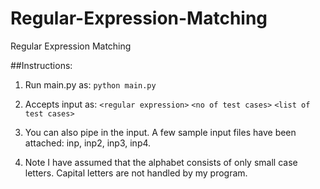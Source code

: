 # Regular-Expression-Matching
Regular Expression Matching

##Instructions:

1. Run main.py as:
	`python main.py`

2. Accepts input as:
	`<regular expression>`
	`<no of test cases>`
	`<list of test cases>`

3. You can also pipe in the input. A few sample input files have been attached: inp, inp2, inp3, inp4.

4. Note I have assumed that the alphabet consists of only small case letters. Capital letters are not handled by my program.